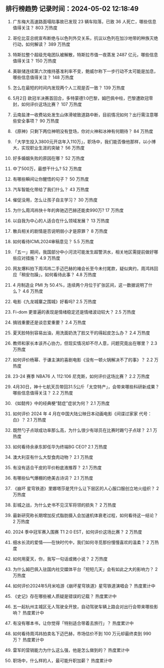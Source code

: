 
## 排行榜趋势 记录时间：2024-05-02 12:18:49
  
  1. 广东梅大高速路面塌陷事故已发现 23 辆车陷落，已致 36 人死亡，哪些信息值得关注？ 803 万热度
    
  2. 哥伦比亚总统宣布断绝与以色列外交关系，抗议以色列在加沙地带的种族灭绝行动，如何解读？ 389 万热度
    
  3. 特斯拉整个超级充电团队被解散，特斯拉市值一夜蒸发 2487 亿元，哪些信息值得关注？ 150 万热度
    
  4. 美联储连续第六次维持基准利率不变，鲍威尔称下一步行动不太可能是加息，哪些信息值得关注？ 148 万热度
    
  5. 怎么在最短的时间内发现两个人三观是否一致？ 139 万热度
    
  6. 5月2日 欧冠半决赛首回合，多特蒙德1:0巴黎，姆巴佩中柱，巴黎遭欧冠零封，如何评价这场比赛？ 107 万热度
    
  7. 云南盐津一收费站处发生山体滑坡致道路中断，目前情况如何？出行需注意哪些安全事项？ 90 万热度
    
  8. 《原神》只剩下两位神明没有登场，你对火神和冰神有何期待？ 84 万热度
    
  9. 「大学生投入3800元开店年入110万」，职场中，我们能否像他那样，以小博大，实现职业生涯的突破？ 56 万热度
    
  10. 好多婚姻失败的原因在哪？ 52 万热度
    
  11. 中了500万，最想干什么? 52 万热度
    
  12. 有哪些瞬间让你醒悟的句子？ 50 万热度
    
  13. 汽车智能化带给了我们什么？ 43 万热度
    
  14. 催促没用，怎么让孩子自主学习？ 30 万热度
    
  15. 为什么周鸿祎快十年的奔驰迈巴赫还能卖990万? 17 万热度
    
  16. 以自我为中心的人适合在什么领域发展？ 13 万热度
    
  17. 散兵相关的剧情是否说明弱小才是原罪？ 8 万热度
    
  18. 如何看待ICML2024审稿意见？ 5.5 万热度
    
  19. 「五一」期间，我国部分中小河流可能发生超警洪水，相关地区需提前做好哪些应对措施？ 4.9 万热度
    
  20. 网友爆料拍下周鸿祎二手迈巴赫的褚会长至今未付尾款，疑似爽约，周鸿祎回应「稍安勿躁」，如何看待此事？ 4.8 万热度
    
  21. 4 月制造业 PMI 为 50.4%，连续两个月位于扩张区间，这一数据说明了什么？ 4.6 万热度
    
  22. 电影《九龙城寨之围城》好看吗? 2.5 万热度
    
  23. Fi-dom 更普遍的表现是情绪稳定还是情绪波动较大？ 2.5 万热度
    
  24. 搞钱重要还是谈恋爱重要？ 2.4 万热度
    
  25. 夏天脸特别容易出油，用洗面奶洗了脸又干的得起皮怎么办？ 2.4 万热度
    
  26. 教师和家长本该齐心协力，但现实情况却不尽人意，问题究竟出在哪里？ 2.3 万热度
    
  27. 如何评价杨幂、于谦主演的喜剧电影《没有一顿火锅解决不了的事》？ 2.2 万热度
    
  28. 23-24 赛季 NBA76 人 112:106 尼克斯，如何评价这场比赛？ 2.2 万热度
    
  29. 4月30日，神十七航天员带回31.5公斤「太空特产」，会带来哪些科研新成果？哪些信息值得关注？ 2.2 万热度
    
  30. 《如懿传》中的经典梗“懿症”症状为何？ 2.1 万热度
    
  31. 如何评价 2024 年 4 月在中国大陆公映日本动画电影《间谍过家家 代号：白》？ 2.1 万热度
    
  32. 既然勺子点球成功率那么高，为什么很少有球员在比赛时踢勺子点球？ 2.1 万热度
    
  33. 如何看待余承东卸任华为终端BG CEO? 2.1 万热度
    
  34. 澳大利亚有什么大型食肉动物？ 2.1 万热度
    
  35. 有没有适合干皮的平价粉底液推荐？ 2.1 万热度
    
  36. 有哪些仙气爆棚的绝美古诗词？ 2.1 万热度
    
  37. 《崩坏 星穹铁道》里娜塔莎是凭什么让下层区的人心服口服创立地火组织？ 2 万热度
    
  38. 彭城之战，为什么史书不见汉军将领的损失？ 2 万热度
    
  39. 最新研究称长期增加反式脂肪摄入会加速机体衰老过程，如何看待这一结论？ 2 万热度
    
  40. 2024 季中冠军赛入围赛 T1 2:0 EST，如何评价这场比赛？ 2 万热度
    
  41. 细水长流的爱情——在快时代中，我们如何寻觅那份慢慢喜欢的温柔？ 2 万热度
    
  42. 如何用夏天，你，我写一句话或微小说？ 2 万热度
    
  43. 为什么姆巴佩入驻国内社交媒体平台「短短几天」会有如此之大的影响力？ 2 万热度
    
  44. 如何评价2024年5月米哈游《崩坏星穹铁道》星穹铁道演唱会？ 热度累计中
    
  45. 《史记》存在哪些被人质疑是错误的记载？ 热度累计中
    
  46. 五一起杭州主城区无人驾驶全开放，自动驾驶车辆上路会对出行会带来哪些影响？ 热度累计中
    
  47. 有没有哪本书，让你觉得「特别适合带着去旅行」？ 热度累计中
    
  48. 如何看待周鸿祎拍卖名下迈巴赫，市场估价不到 100 万元却最终卖到 990 万？ 热度累计中
    
  49. 雷军的营销能力为什么这么强，他是怎么做到的？ 热度累计中
    
  50. 职场中，什么样的人，最可能升职加薪？ 热度累计中
    